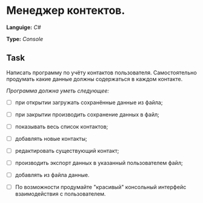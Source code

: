 # Менеджер контектов.

**Languige:** *C#*

**Type:** *Console*

## Task

Написать программу по учёту контактов пользователя.
Самостоятельно продумать какие данные должны содержаться в каждом контакте.

*Программа должна уметь следующее:*

- [ ] при открытии загружать сохранённые данные из файла;
- [ ] при закрытии производить сохранение данных в файл;
- [ ] показывать весь список контактов;
- [ ] добавлять новые контакты;
- [ ] редактировать существующий контакт;
- [ ] производить экспорт данных в указанный пользователем файл;
- [ ] добавлять из файла данные.

- [ ] По возможности продумайте "красивый" консольный интерфейс взаимодействия с пользователем.